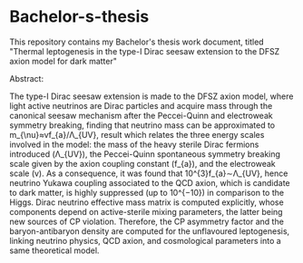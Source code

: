 # Bachelor-s-thesis

This repository contains my Bachelor's thesis work document, titled "Thermal leptogenesis in the type-I Dirac seesaw extension to the DFSZ axion model for dark matter"

Abstract: 

The type-I Dirac seesaw extension is made to the DFSZ axion model, where light active neutrinos are Dirac particles and acquire mass through the canonical 
seesaw mechanism after the Peccei-Quinn and electroweak symmetry breaking, finding that neutrino mass can be approximated to m_{\nu}≈vf_{a}/Λ_{UV}, result which 
relates the three energy scales involved in the model: the mass of the heavy sterile Dirac fermions introduced (Λ_{UV}), the Peccei-Quinn spontaneous symmetry breaking 
scale given by the axion coupling constant (f_{a}), and the electroweak scale (v). As a consequence, it was found that 10^{3}f_{a}∼Λ_{UV}, hence neutrino Yukawa 
coupling associated to the QCD axion, which is candidate to dark matter, is highly suppressed (up to 10^{−10}) in comparison to the Higgs. Dirac neutrino effective 
mass matrix is computed explicitly, whose components depend on active-sterile mixing parameters, the latter being new sources of CP violation. Therefore, the CP 
asymmetry factor and the baryon-antibaryon density are computed for the unflavoured leptogenesis, linking neutrino physics, QCD axion, and cosmological parameters 
into a same theoretical model.
